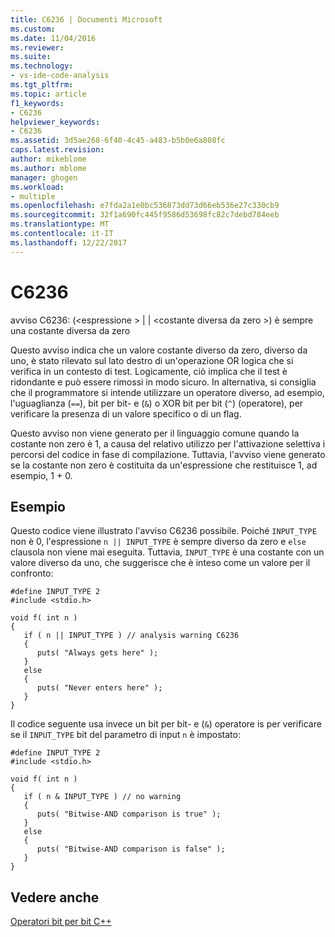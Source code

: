 ```yaml
---
title: C6236 | Documenti Microsoft
ms.custom: 
ms.date: 11/04/2016
ms.reviewer: 
ms.suite: 
ms.technology:
- vs-ide-code-analysis
ms.tgt_pltfrm: 
ms.topic: article
f1_keywords:
- C6236
helpviewer_keywords:
- C6236
ms.assetid: 3d5ae268-6f40-4c45-a483-b5b0e6a808fc
caps.latest.revision: 
author: mikeblome
ms.author: mblome
manager: ghogen
ms.workload:
- multiple
ms.openlocfilehash: e7fda2a1e0bc536873dd73d66eb536e27c330cb9
ms.sourcegitcommit: 32f1a690fc445f9586d53698fc82c7debd784eeb
ms.translationtype: MT
ms.contentlocale: it-IT
ms.lasthandoff: 12/22/2017
---
```

# <a name="c6236"></a>C6236
avviso C6236: (\<espressione > &#124; &#124; \<costante diversa da zero >) è sempre una costante diversa da zero  
  
 Questo avviso indica che un valore costante diverso da zero, diverso da uno, è stato rilevato sul lato destro di un'operazione OR logica che si verifica in un contesto di test. Logicamente, ciò implica che il test è ridondante e può essere rimossi in modo sicuro. In alternativa, si consiglia che il programmatore si intende utilizzare un operatore diverso, ad esempio, l'uguaglianza (`==`), bit per bit- e (`&`) o XOR bit per bit (`^`) (operatore), per verificare la presenza di un valore specifico o di un flag.  
  
 Questo avviso non viene generato per il linguaggio comune quando la costante non zero è 1, a causa del relativo utilizzo per l'attivazione selettiva i percorsi del codice in fase di compilazione. Tuttavia, l'avviso viene generato se la costante non zero è costituita da un'espressione che restituisce 1, ad esempio, 1 + 0.  
  
## <a name="example"></a>Esempio  
 Questo codice viene illustrato l'avviso C6236 possibile. Poiché `INPUT_TYPE` non è 0, l'espressione `n || INPUT_TYPE` è sempre diverso da zero e `else` clausola non viene mai eseguita. Tuttavia, `INPUT_TYPE` è una costante con un valore diverso da uno, che suggerisce che è inteso come un valore per il confronto:  
  
```  
#define INPUT_TYPE 2  
#include <stdio.h>  
  
void f( int n )  
{  
   if ( n || INPUT_TYPE ) // analysis warning C6236  
   {  
      puts( "Always gets here" );  
   }  
   else  
   {  
      puts( "Never enters here" );  
   }  
}  
```  
  
 Il codice seguente usa invece un bit per bit- e (`&`) operatore is per verificare se il `INPUT_TYPE` bit del parametro di input `n` è impostato:  
  
```  
#define INPUT_TYPE 2  
#include <stdio.h>  
  
void f( int n )  
{  
   if ( n & INPUT_TYPE ) // no warning  
   {  
      puts( "Bitwise-AND comparison is true" );  
   }  
   else  
   {  
      puts( "Bitwise-AND comparison is false" );  
   }  
}  
```  
  
## <a name="see-also"></a>Vedere anche  
 [Operatori bit per bit C++](http://go.microsoft.com/fwlink/?LinkId=181162)